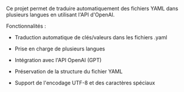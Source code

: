 Ce projet permet de traduire automatiquement des fichiers YAML dans plusieurs langues en utilisant l'API d'OpenAI.


Fonctionnalités : 

- Traduction automatique de clés/valeurs dans les fichiers .yaml

- Prise en charge de plusieurs langues

- Intégration avec l'API OpenAI (GPT)

- Préservation de la structure du fichier YAML

- Support de l'encodage UTF-8 et des caractères spéciaux
